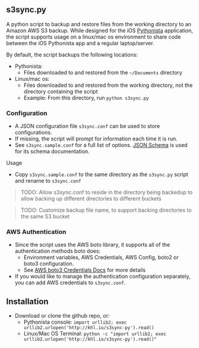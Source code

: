 ## s3sync.py

A python script to backup and restore files from the working directory to an Amazon AWS S3 backup. While designed for the iOS [Pythonista](http://omz-software.com/pythonista/) application, the script supports usage on a linux/mac os environment to share code between the iOS Pythonista app and a regular laptop/server.

By default, the script backups the following locations:

- Pythonista:
  - Files downloaded to and restored from the `~/Documents` directory
- Linux/mac os:
  - Files downloaded to and restored from the working directory, not the directory containing the script
  - Example: From this directory, run `python s3sync.py`

### Configuration

- A JSON configuration file `s3sync.conf` can be used to store configurations.
- If missing, the script will prompt for information each time it is run.
- See `s3sync.sample.conf` for a full list of options. [JSON Schema](http://json-schema.org/) is used for its schema documentation.

Usage

- Copy `s3sync.sample.conf` to the same directory as the `s3sync.py` script and rename to `s3sync.conf`

> TODO: Allow s3sync.conf to reside in the directory being backedup to allow backing up different directories to different buckets

> TODO: Customize backup file name, to support backing directories to the same S3 bucket

### AWS Authentication

- Since the script uses the AWS boto library, it supports all of the authentication methods boto does:
  - Environment variables, AWS Credentials, AWS Config, boto2 or boto3 configuration.
  - See [AWS boto3 Credentials Docs](http://boto3.readthedocs.org/en/latest/guide/configuration.html) for more details
- If you would like to manage the authentication configuration separately, you can add AWS credentials to  `s3sync.conf`.


## Installation

- Download or clone the github repo, or:
  - Pythonista console: `import urllib2; exec urllib2.urlopen('http://khl.io/s3sync-py').read()`
  - Linux/Mac OS Terminal: `python -c "import urllib2; exec urllib2.urlopen('http://khl.io/s3sync-py').read()"`
